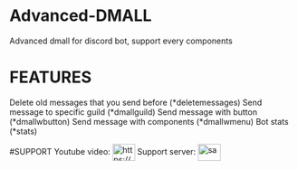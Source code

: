 # Advanced-DMALL
Advanced dmall for discord bot, support every components 


 # FEATURES
Delete old messages that you send before (*deletemessages)
Send message to specific guild (*dmallguild)
Send message with button (*dmallwbutton)
Send message with components (*dmallwmenu)
Bot stats (*stats)

#SUPPORT 
Youtube video: 
<a href="https://www.youtube.com/c/https://www.youtube.com/watch?v=yoko216h8nm" target="blank"><img align="center" src="https://raw.githubusercontent.com/rahuldkjain/github-profile-readme-generator/master/src/images/icons/Social/youtube.svg" alt="https://www.youtube.com/watch?v=yoko216h8nm" height="30" width="40" /></a>
Support server: <a href="https://discord.gg/4vByuaRKkm" target="blank"><img align="center" src="https://raw.githubusercontent.com/rahuldkjain/github-profile-readme-generator/master/src/images/icons/Social/discord.svg" alt="sa" height="30" width="40" /></a>
</p>
